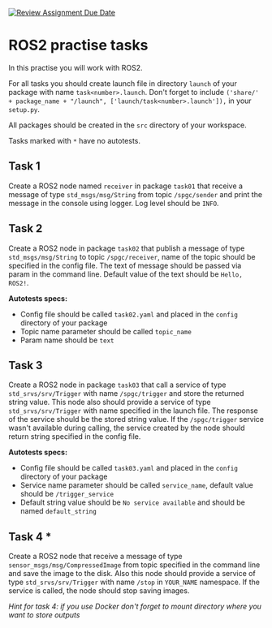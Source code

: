 [![Review Assignment Due Date](https://classroom.github.com/assets/deadline-readme-button-22041afd0340ce965d47ae6ef1cefeee28c7c493a6346c4f15d667ab976d596c.svg)](https://classroom.github.com/a/kVBSh0lw)
# ROS2 practise tasks

In this practise you will work with ROS2. 

For all tasks you should create launch file in directory `launch` of your package with name `task<number>.launch`. 
Don't forget to include `('share/' + package_name + "/launch", ['launch/task<number>.launch']),` in your `setup.py`.

All packages should be created in the `src` directory of your workspace.

Tasks marked with `*` have no autotests.

## Task 1
Create a ROS2 node named `receiver` in package `task01` that receive a message of type `std_msgs/msg/String` from topic `/spgc/sender` 
and print the message in the console using logger. Log level should be `INFO`.

## Task 2
Create a ROS2 node in package `task02` that publish a message of type `std_msgs/msg/String` to topic `/spgc/receiver`, name 
of the topic should be specified in the config file. The text of message should be passed via param in the 
command line. Default value of the text should be `Hello, ROS2!`.

**Autotests specs:**
+ Config file should be called `task02.yaml` and placed in the `config` directory of your package
+ Topic name parameter should be called `topic_name`
+ Param name should be `text`

## Task 3
Create a ROS2 node in package `task03` that call a service of type `std_srvs/srv/Trigger` with name `/spgc/trigger` 
and store the returned string value. This node also should provide a service of type `std_srvs/srv/Trigger`
with name specified in the launch file. The response of the service should be the stored string value. 
If the `/spgc/trigger` service wasn't available during calling, the service created by the node should return
string specified in the config file.

**Autotests specs:**
+ Config file should be called `task03.yaml` and placed in the `config` directory of your package
+ Service name parameter should be called `service_name`, default value should be `/trigger_service`
+ Default string value should be `No service available` and should be named `default_string`

## Task 4 *
Create a ROS2 node that receive a message of type `sensor_msgs/msg/CompressedImage` from topic 
specified in the command line and save the image to the disk. Also this node should provide a service
of type `std_srvs/srv/Trigger` with name `/stop` in `YOUR_NAME` namespace. If the service is called, the node should stop saving images.

_Hint for task 4: if you use Docker don't forget to mount directory where you want to store outputs_

